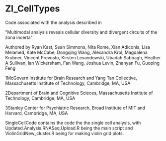 # ZI_CellTypes

Code associated with the analysis described in 

"Multimodal analysis reveals cellular diversity and divergent circuits of the zona incerta" 

Authored by 
Ryan Kast, Sean Simmons, Nita Rome, Xian Adiconis, Lisa Melamed, Kate McCabe, Dongqing Wang, Alexandra Krol, Magdalena Krubner, Vincent Prevosto, Kirsten Levandowski, Ubadah Sabbagh, Heather A Sullivan, Ian Wickersham, Fan Wang, Joshua Levin, Zhanyan Fu, Guoping Feng

1McGovern Institute for Brain Research and Yang Tan Collective, Massachusetts Institute of Technology, Cambridge, MA, USA

2Department of Brain and Cognitive Scieces, Massachusetts Institute of Technology, Cambridge, MA, USA

3Stanley Center for Psychiatric Research, Broad Institute of MIT and Harvard, Cambridge, MA, USA


SingleCellCode contains the code the the single cell analysis, with Updated.Analysis.RNASeq.Upload.R being the main script and ViolinGridNew_cluster.R being for making violin grid plots.
